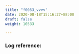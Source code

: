 ```yaml
---
title: "f0053_vvvv"
date: 2020-08-18T15:16:27+88:00
draft: false
weight: 10533

---
```


### Log reference: <no value>

```
